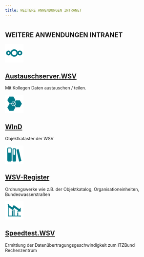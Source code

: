 ```yaml
---
title: WEITERE ANWENDUNGEN INTRANET
---
```

<div class="teaser-data-projects" id="application_teaser_intranet">
    <div class="row">
        <div class="columns text-center">
            <h2>WEITERE ANWENDUNGEN INTRANET</h2>
        </div>
    </div>
    <div class="row">
        <div class="xsmall-24 small-24 medium-12 large-12 xlarge-12 columns">
            <div class="teaser-data search">
                <div>
                    <a target="_blank" class="external-link" href="https://austausch.wsv.res.bund.de/" title="Austauschserver.WSV">
                        <img class="teaser-data-img" alt="" src="user/themes/itzbund_wsv/assets/cms/apps/images/austauschserver.png">
                        <h2 class="header">
                            Austauschserver.WSV
                        </h2>
                    </a>
                    <a target="_blank" class="teaser-data-info" href="https://it-navigator.wsv.res.bund.de/display/austauschext/Austauschserver.WSV" title="Zugehöriges Hilfethema">
                        <span class="ic-ic-info"></span>
                    </a>
                    <p>Mit Kollegen Daten austauschen / teilen.</p>
                    <a target="_blank" class="external-link" href="https://austausch.wsv.res.bund.de/" title="Austauschserver.WSV">
                        <span class="ic-ic-arrow arrow"></span>
                    </a>
                </div>
            </div>
        </div>
        <div class="xsmall-24 small-24 medium-12 large-12 xlarge-12 columns">
            <div class="teaser-data search">
                <div>
                    <a target="_blank" class="external-link" href="https://via.res.bund.de/wsv/wind/app" title="WInD">
                        <img class="teaser-data-img" alt="" src="user/themes/itzbund_wsv/assets/cms/apps/images/wind.png">
                        <h2 class="header">
                            WInD
                        </h2>
                    </a>
                    <a target="_blank" class="teaser-data-info" href="https://it-navigator.wsv.res.bund.de/pages/viewpage.action?pageId=3555426" title="Zugehöriges Hilfethema">
                        <span class="ic-ic-info"></span>
                    </a>
                    <p>Objektkataster der WSV</p>
                    <a target="_blank" class="external-link" href="https://via.res.bund.de/wsv/wind/app" title="WInD">
                        <span class="ic-ic-arrow arrow"></span>
                    </a>
                </div>
            </div>
        </div>
        <div class="xsmall-24 small-24 medium-12 large-12 xlarge-12 columns">
            <div class="teaser-data search">
                <div>
                    <a target="_blank" class="external-link" href="https://via.res.bund.de/wsv/wind/registry" title="WSV-Register">
                        <img class="teaser-data-img" alt="" src="user/themes/itzbund_wsv/assets/cms/apps/images/wsvregister.png">
                        <h2 class="header">
                            WSV-Register
                        </h2>
                    </a>
                    <a target="_blank" class="teaser-data-info" href="https://it-navigator.wsv.res.bund.de/pages/viewpage.action?pageId=3555426" title="Zugehöriges Hilfethema">
                        <span class="ic-ic-info"></span>
                    </a>
                    <p>Ordnungswerke wie z.B. der  Objektkatalog, Organisationeinheiten, Bundeswasserstraßen</p>
                    <a target="_blank" class="external-link" href="https://via.res.bund.de/wsv/wind/registry" title="WSV-Register">
                        <span class="ic-ic-arrow arrow"></span>
                    </a>
                </div>
            </div>
        </div>
        <div class="xsmall-24 small-24 medium-12 large-12 xlarge-12 columns">
            <div class="teaser-data search">
                <div>
                    <a target="_blank" class="external-link" href="https://geoportal.wsv.res.bund.de/speedtest/" title="Speedtest.WSV">
                        <img class="teaser-data-img" alt="" src="user/themes/itzbund_wsv/assets/cms/apps/images/speedtest.png">
                        <h2 class="header">
                            Speedtest.WSV
                        </h2>
                    </a>
                    <a target="_blank" class="teaser-data-info" href="https://geoportal.wsv.res.bund.de/speedtest/info.php" title="Zugehöriges Hilfethema">
                        <span class="ic-ic-info"></span>
                    </a>
                    <p>Ermittlung der Datenübertragungsgeschwindigkeit zum ITZBund Rechenzentrum</p>
                    <a target="_blank" class="external-link" href="https://geoportal.wsv.res.bund.de/speedtest/" title="Speedtest.WSV">
                        <span class="ic-ic-arrow arrow"></span>
                    </a>
                </div>
            </div>
        </div>
    </div>
</div>